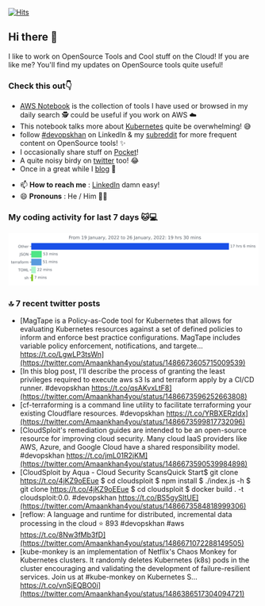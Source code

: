[![Hits](https://hits.seeyoufarm.com/api/count/incr/badge.svg?url=https%3A%2F%2Fgithub.com%2Fakhan4u%2Fhit-counter&count_bg=%2379C83D&title_bg=%23555555&icon=&icon_color=%23E7E7E7&title=visits&edge_flat=false)](https://hits.seeyoufarm.com)

## Hi there 👋

I like to work on OpenSource Tools and Cool stuff on the Cloud! If you are like me? You'll find my updates on OpenSource tools quite useful!

### Check this out👇

* [AWS Notebook](https://histre.com/public/notebooks/dnllyanu/aws/) is the collection of tools I have used or browsed in my daily search 🕵️ could be useful if you work on AWS ☁️
* This notebook talks more about [Kubernetes](https://histre.com/public/notebooks/6uxdvo3y/kubernetes/) quite be overwhelming! 😅
* follow [#devopskhan](https://www.linkedin.com/feed/hashtag/devopskhan/) on LinkedIn & my [subreddit](https://www.reddit.com/r/devopskhan/) for more frequent content on OpenSource tools! ✨
* I occasionally share stuff on [Pocket](https://getpocket.com/@ej6g8d1dp2829A16a9Tf5d4T6bAMp3d8791rejDe86yem3bm4e14ex4fT4dluk29)!
* A quite noisy birdy on [twitter](https://twitter.com/Amaankhan4you) too! 😂
* Once in a great while I [blog](https://linuxparrot.com/) 😬


- 📫 **How to reach me** : [LinkedIn](https://www.linkedin.com/in/amaan-khan-linux-ninja) damn easy!
- 😄 **Pronouns** : He / Him 🤷‍♂️

### My coding activity for last 7 days 🐱💻

<img src="https://github.com/akhan4u/akhan4u/blob/main/images/stat.svg" alt="Amaan's Wakatime Activity!"/>

### 🔝 7 recent twitter posts
<!-- DEVDOJO:START -->
- [MagTape is a Policy-as-Code tool for Kubernetes that allows for evaluating Kubernetes resources against a set of defined policies to inform and enforce best practice configurations. MagTape includes variable policy enforcement, notifications, and targete… https://t.co/LgwLP3tsWn](https://twitter.com/Amaankhan4you/status/1486673605715009539)
- [In this blog post, I&#39;ll describe the process of granting the least privileges required to execute aws s3 ls and terraform apply by a CI/CD runner. #devopskhan https://t.co/qsAKvxLtF8](https://twitter.com/Amaankhan4you/status/1486673596252663808)
- [cf-terraforming is a command line utility to facilitate terraforming your existing Cloudflare resources. #devopskhan https://t.co/YRBXERzIdx](https://twitter.com/Amaankhan4you/status/1486673599817732096)
- [CloudSploit&#39;s remediation guides are intended to be an open-source resource for improving cloud security. Many cloud IaaS providers like AWS, Azure, and Google Cloud have a shared responsibility model. #devopskhan https://t.co/jmL01R2jKM](https://twitter.com/Amaankhan4you/status/1486673590539984898)
- [CloudSploit by Aqua - Cloud Security ScansQuick Start$ git clone https://t.co/4jKZ9oEEue $ cd cloudsploit $ npm install $ ./index.js -h $ git clone https://t.co/4jKZ9oEEue $ cd cloudsploit $ docker build . -t cloudsploit:0.0. #devopskhan https://t.co/BS5gySltUE](https://twitter.com/Amaankhan4you/status/1486673584818999306)
- [reflow: A language and runtime for distributed, incremental data processing in the cloud
⭐️ 893
#devopskhan #aws
https://t.co/8Nw3fMb3fD](https://twitter.com/Amaankhan4you/status/1486671072288149505)
- [kube-monkey is an implementation of Netflix&#39;s Chaos Monkey for Kubernetes clusters. It randomly deletes Kubernetes &lpar;k8s&rpar; pods in the cluster encouraging and validating the development of failure-resilient services. Join us at #kube-monkey on Kubernetes S… https://t.co/vnSjEQBO0i](https://twitter.com/Amaankhan4you/status/1486386517304094721)
<!-- DEVDOJO:END -->

<!-- ![Amaan's GitHub stats](https://github-readme-stats.vercel.app/api?username=akhan4u&count_private=true&show_icons=true&hide=contribs) -->
